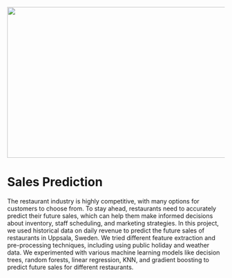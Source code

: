 <p align="center">
  <img width="600" height="350" src="https://i.hizliresim.com/nhzvzd9.jpeg">
</p>


# Sales Prediction 

The restaurant industry is highly competitive, with many options for customers to choose from. To stay ahead, restaurants need to accurately predict their future sales, which can help them make informed decisions about inventory, staff scheduling, and marketing strategies. In this project, we used historical data on daily revenue to predict the future sales of restaurants in Uppsala, Sweden. We tried different feature extraction and pre-processing techniques, including using public holiday and weather data. We experimented with various machine learning models like decision trees, random forests, linear regression, KNN, and gradient boosting to predict future sales for different restaurants.
